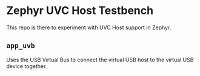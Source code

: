 # Zephyr UVC Host Testbench

This repo is there to experiment with UVC Host support in Zephyr.

## `app_uvb`

Uses the USB Virtual Bus to connect the virtual USB host to the virtual USB device together.
